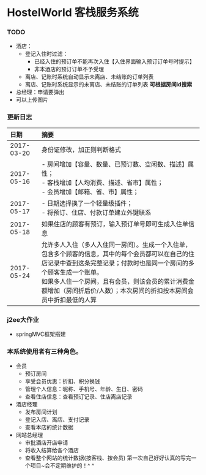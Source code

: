 # HostelWorld 客栈服务系统
### TODO
- 酒店：
  - 登记入住时过滤：
    - 已经入住的预订单不能再次入住【入住界面输入预订订单号时提示】
    - 非本酒店的预订订单不予受理
  - 离店、记账时系统自动显示未离店、未结账的订单列表
  - 离店、记账时系统显示的未离店、未结账的订单列表 **可根据房间id搜索**
- 总经理：申请要弹出
- 可以上传图片

### 更新日志
| 日期 | 摘要 |
| :--- | :--- |
| 2017-03-20 | 身份证修改，加正则判断格式 |
| 2017-05-16 | - 房间增加【容量、数量、已预订数、空闲数、描述】属性；<br> - 客栈增加【人均消费、描述、省市】属性；<br> - 会员增加【邮箱、省、市】属性；
| 2017-05-17 | - 日期选择换了一个轻量级插件；<br> - 将预订、住店、付款订单建立外键联系
| 2017-05-18 | 如果住店的顾客有预订，输入预订单号即可生成入住单信息
| 2017-05-24 | 允许多人入住（多人入住同一房间）。生成一个入住单，包含多个顾客的信息，其中的每个会员都可以在自己的住店记录中查到这条完整记录；付款时也是同一个房间的多个顾客生成一个账单。<br>如果多人住一个房间，且有会员，则该会员的累计消费金额增加（房间折后价/人数）；本次房间的折扣按本房间会员中折扣最低的人算

### j2ee大作业
- springMVC框架搭建

### 本系统使用者有三种角色。
 - 会员
   - 预订房间
   - 享受会员优惠：折扣、积分换钱
   - 管理个人信息：昵称、手机号、年龄、生日、密码
   - 查看住店信息：查看预订记录、住店离店记录
 - 酒店经理
   - 发布房间计划
   - 登记入店、离店、支付记录
   - 查看本店的统计数据
 - 网站总经理
   - 审批酒店开店申请
   - 将收入结算给各个酒店
   - 查看整个网站的统计数据(按客栈、按会员)
 第一次自己好好认真的写完一个项目~会不定期维护的！^ ^
